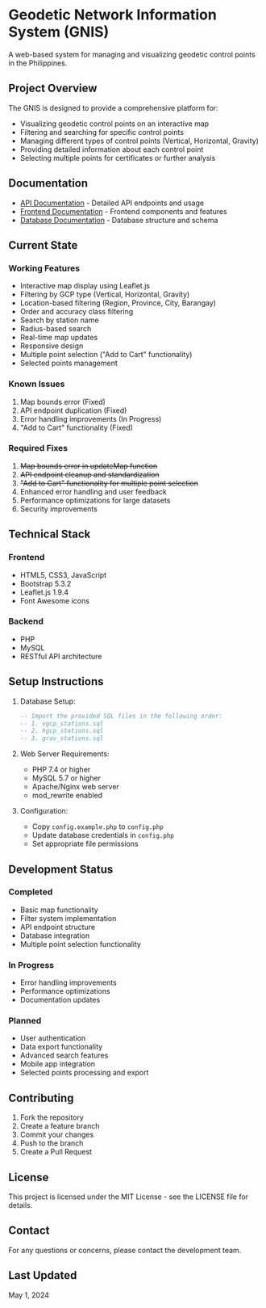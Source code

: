 # Geodetic Network Information System (GNIS)

A web-based system for managing and visualizing geodetic control points in the Philippines.

## Project Overview

The GNIS is designed to provide a comprehensive platform for:
- Visualizing geodetic control points on an interactive map
- Filtering and searching for specific control points
- Managing different types of control points (Vertical, Horizontal, Gravity)
- Providing detailed information about each control point
- Selecting multiple points for certificates or further analysis

## Documentation

- [API Documentation](API.md) - Detailed API endpoints and usage
- [Frontend Documentation](FRONTEND.md) - Frontend components and features
- [Database Documentation](DATABASE.md) - Database structure and schema

## Current State

### Working Features
- Interactive map display using Leaflet.js
- Filtering by GCP type (Vertical, Horizontal, Gravity)
- Location-based filtering (Region, Province, City, Barangay)
- Order and accuracy class filtering
- Search by station name
- Radius-based search
- Real-time map updates
- Responsive design
- Multiple point selection ("Add to Cart" functionality)
- Selected points management

### Known Issues
1. Map bounds error (Fixed)
2. API endpoint duplication (Fixed)
3. Error handling improvements (In Progress)
4. "Add to Cart" functionality (Fixed)

### Required Fixes
1. ~~Map bounds error in updateMap function~~
2. ~~API endpoint cleanup and standardization~~
3. ~~"Add to Cart" functionality for multiple point selection~~
4. Enhanced error handling and user feedback
5. Performance optimizations for large datasets
6. Security improvements

## Technical Stack

### Frontend
- HTML5, CSS3, JavaScript
- Bootstrap 5.3.2
- Leaflet.js 1.9.4
- Font Awesome icons

### Backend
- PHP
- MySQL
- RESTful API architecture

## Setup Instructions

1. Database Setup:
   ```sql
   -- Import the provided SQL files in the following order:
   -- 1. vgcp_stations.sql
   -- 2. hgcp_stations.sql
   -- 3. grav_stations.sql
   ```

2. Web Server Requirements:
   - PHP 7.4 or higher
   - MySQL 5.7 or higher
   - Apache/Nginx web server
   - mod_rewrite enabled

3. Configuration:
   - Copy `config.example.php` to `config.php`
   - Update database credentials in `config.php`
   - Set appropriate file permissions

## Development Status

### Completed
- Basic map functionality
- Filter system implementation
- API endpoint structure
- Database integration
- Multiple point selection functionality

### In Progress
- Error handling improvements
- Performance optimizations
- Documentation updates

### Planned
- User authentication
- Data export functionality
- Advanced search features
- Mobile app integration
- Selected points processing and export

## Contributing

1. Fork the repository
2. Create a feature branch
3. Commit your changes
4. Push to the branch
5. Create a Pull Request

## License

This project is licensed under the MIT License - see the LICENSE file for details.

## Contact

For any questions or concerns, please contact the development team.

## Last Updated
May 1, 2024 